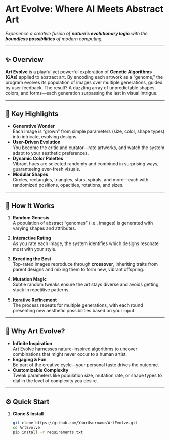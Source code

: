 # Art Evolve: Where AI Meets Abstract Art  
_Experience a creative fusion of **nature’s evolutionary logic** with the **boundless possibilities** of modern computing._

---

## ✨ Overview
**Art Evolve** is a playful yet powerful exploration of **Genetic Algorithms (GAs)** applied to abstract art. By encoding each artwork as a “genome,” the program evolves its population of images over multiple generations, guided by user feedback. The result? A dazzling array of unpredictable shapes, colors, and forms—each generation surpassing the last in visual intrigue.

---

## 🎨 Key Highlights
- **Generative Wonder**  
  Each image is “grown” from simple parameters (size, color, shape types) into intricate, evolving designs.
- **User-Driven Evolution**  
  You become the critic and curator—rate artworks, and watch the system adapt to your aesthetic preferences.
- **Dynamic Color Palettes**  
  Vibrant hues are selected randomly and combined in surprising ways, guaranteeing ever-fresh visuals.
- **Modular Shapes**  
  Circles, rectangles, triangles, stars, spirals, and more—each with randomized positions, opacities, rotations, and sizes.

---

## 🚀 How It Works
1. **Random Genesis**  
   A population of abstract “genomes” (i.e., images) is generated with varying shapes and attributes.

2. **Interactive Rating**  
   As you rate each image, the system identifies which designs resonate most with your style.

3. **Breeding the Best**  
   Top-rated images reproduce through **crossover**, inheriting traits from parent designs and mixing them to form new, vibrant offspring.

4. **Mutation Magic**  
   Subtle random tweaks ensure the art stays diverse and avoids getting stuck in repetitive patterns.

5. **Iterative Refinement**  
   The process repeats for multiple generations, with each round presenting new aesthetic possibilities based on your input.

---

## 🌈 Why Art Evolve?
- **Infinite Inspiration**  
  Art Evolve harnesses nature-inspired algorithms to uncover combinations that might never occur to a human artist.
- **Engaging & Fun**  
  Be part of the creative cycle—your personal taste drives the outcome.
- **Customizable Complexity**  
  Tweak parameters like population size, mutation rate, or shape types to dial in the level of complexity you desire.

---

## ⚙️ Quick Start
1. **Clone & Install**  
   ```bash
   git clone https://github.com/YourUsername/ArtEvolve.git
   cd ArtEvolve
   pip install -r requirements.txt
